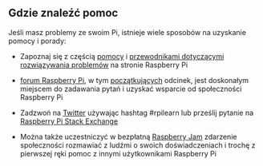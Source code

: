 ## Gdzie znaleźć pomoc

Jeśli masz problemy ze swoim Pi, istnieje wiele sposobów na uzyskanie pomocy i porady:

+ Zapoznaj się z częścią [pomocy](https://www.raspberrypi.org/help/) i [przewodnikami dotyczącymi rozwiązywania problemów](https://www.raspberrypi.org/learning/troubleshooting-guide/) na stronie Raspberry Pi

+ [forum Raspberry Pi](https://www.raspberrypi.org/forums), w tym [początkujących](https://www.raspberrypi.org/forums/viewforum.php?f=91) odcinek, jest doskonałym miejscem do zadawania pytań i uzyskać wsparcie od społeczności Raspberry Pi

+ Zadzwoń na [Twitter](https://twitter.com) używając hashtag #rpilearn lub prześlij pytanie na [Raspberry Pi Stack Exchange](https://raspberrypi.stackexchange.com/)

+ Można także uczestniczyć w bezpłatną [Raspberry Jam](https://rpf.io/jam) zdarzenie społeczności rozmawiać z ludźmi o swoich doświadczeniach i trochę z pierwszej ręki pomoc z innymi użytkownikami Raspberry Pi